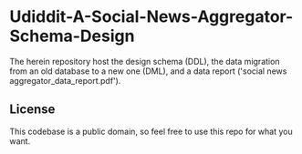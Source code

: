 # Udiddit-A-Social-News-Aggregator-Schema-Design

The herein repository host the design schema (DDL), the data migration from an old database to a new one (DML), and a data report ('social news aggregator_data_report.pdf').

## License

This codebase is a public domain, so feel free to use this repo for what you want.
